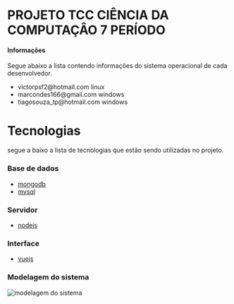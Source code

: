 # PROJETO TCC CIÊNCIA DA COMPUTAÇÂO 7 PERÍODO

<div>
  <h4>Informações</h4>
  <p>Segue abaixo a lista contendo informações do sistema operacional de cada desenvolvedor.</p>

  <ul>
    <li><a>victorpsf2@hotmail.com</a> linux</li>
    <li><a>marcondes166@gmail.com</a> windows</li>
    <li><a>tiagosouza_tp@hotmail.com</a> windows</li>
  </ul>
</div>

<div>
  <h1>Tecnologias</h1>

  <p>segue a baixo a lista de tecnologias que estão sendo utilizadas no projeto.</p>
</div>

<div>
  <h3>Base de dados</h3>

  <ul>
    <li><a href="https://www.mongodb.com/">mongodb</a></li>
    <li><a href="https://dev.mysql.com/">mysql</a></li>
  <ul>
</div>

<div>
  <h3>Servidor</h3>

  <ul>
    <li><a href="https://nodejs.org/en/">nodejs</a></li>
  <ul>
</div>

<div>
  <h3>Interface</h3>

  <ul>
    <li><a href="https://vuejs.org/">vuejs</a></li>
  <ul>
</div>

<div>
  <h3>Modelagem do sistema</h3>
  <img src="https://user-images.githubusercontent.com/28913310/91219834-aa7c4880-e6f1-11ea-97f7-91e4c0ed52b1.png" alt="modelagem do sistema">
</div>